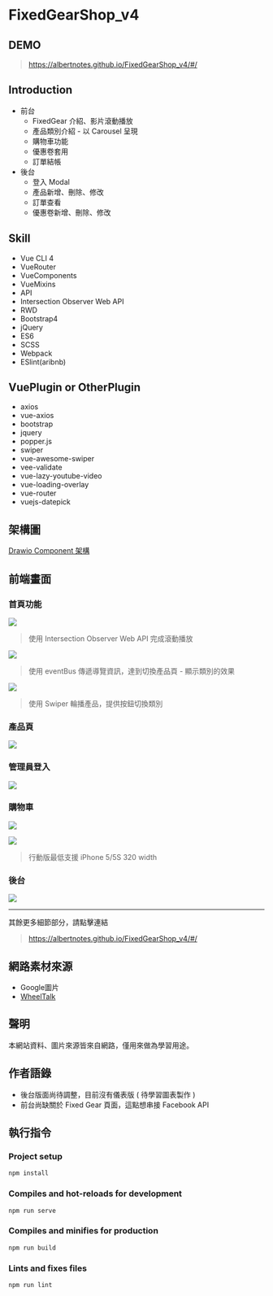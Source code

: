 # FixedGearShop_v4

## DEMO

> https://albertnotes.github.io/FixedGearShop_v4/#/

## Introduction

* 前台
    * FixedGear 介紹、影片滾動播放
    * 產品類別介紹 - 以 Carousel 呈現
    * 購物車功能
    * 優惠卷套用
    * 訂單結帳
* 後台
    * 登入 Modal
    * 產品新增、刪除、修改
    * 訂單查看
    * 優惠卷新增、刪除、修改

## Skill

* Vue CLI 4
* VueRouter
* VueComponents
* VueMixins
* API
* Intersection Observer Web API
* RWD
* Bootstrap4
* jQuery
* ES6
* SCSS
* Webpack
* ESlint(aribnb)

## VuePlugin or OtherPlugin

* axios
* vue-axios
* bootstrap
* jquery
* popper.js
* swiper
* vue-awesome-swiper
* vee-validate
* vue-lazy-youtube-video
* vue-loading-overlay
* vue-router
* vuejs-datepick

## 架構圖

[Drawio Component 架構](https://github.com/Albertnotes/FixedGearShop_v4/blob/master/drawio.svg)

## 前端畫面

### 首頁功能

![](https://i.imgur.com/2WFie2c.png)

>使用 Intersection Observer Web API 完成滾動播放

![](https://i.imgur.com/B3UCJV7.jpg)

>使用 eventBus 傳遞導覽資訊，達到切換產品頁 - 顯示類別的效果

![](https://i.imgur.com/pQUmr0A.png)

>使用 Swiper 輪播產品，提供按鈕切換類別

### 產品頁

![](https://i.imgur.com/LcDLNow.jpg)

### 管理員登入

![](https://i.imgur.com/SmOarPC.png)

### 購物車

![](https://i.imgur.com/9ipxopy.png)

![](https://i.imgur.com/cK63ew6.png)

>行動版最低支援 iPhone 5/5S 320 width

### 後台

![](https://i.imgur.com/fUmOvsv.png)

---

其餘更多細節部分，請點擊連結
>https://albertnotes.github.io/FixedGearShop_v4/#/

## 網路素材來源

* Google圖片
* [WheelTalk](http://www.wheeltalkfixed.com/)

## 聲明

本網站資料、圖片來源皆來自網路，僅用來做為學習用途。

## 作者語錄

* 後台版面尚待調整，目前沒有儀表版 ( 待學習圖表製作 )
* 前台尚缺關於 Fixed Gear 頁面，這點想串接 Facebook API

## 執行指令

### Project setup
```
npm install
```

### Compiles and hot-reloads for development
```
npm run serve
```

### Compiles and minifies for production
```
npm run build
```

### Lints and fixes files
```
npm run lint
```
